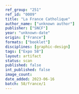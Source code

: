 ```yaml
---
ref_group: "251"
ref_id: "0009"
title: "La France Catholique"
author_name: ["unknown author"]
publisher: ["SNCF"]
year: "unknown-date"
origin: ["France"]
formats: ["booklet"]
disciplines: [graphic-design]
tags: ["Expo 58"]
layout: artifact
status: scan
published: false
int_published: false
image_count:
date_added: 2023-06-16
batch: 58/france/1
---
```

